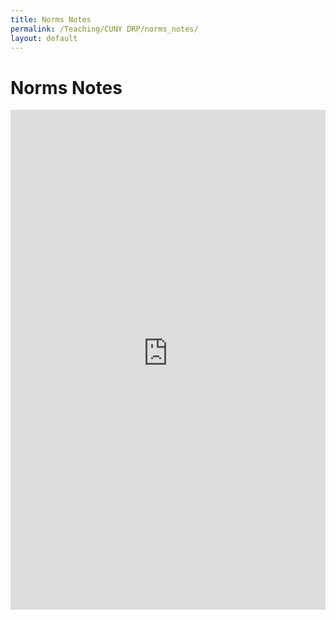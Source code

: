 ```yaml
---
title: Norms Notes
permalink: /Teaching/CUNY DRP/norms_notes/
layout: default
---
```


# Norms Notes

<embed src="https://raw.githubusercontent.com/hajarzaid/hajarzaid.github.io/7c3091de4a6a0e8f076a0ca2de93543255daa45c/norms3.pdf
" type="application/pdf" width="100%" height="800px">



